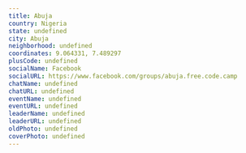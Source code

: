 ```yaml
---
title: Abuja
country: Nigeria
state: undefined
city: Abuja
neighborhood: undefined
coordinates: 9.064331, 7.489297
plusCode: undefined
socialName: Facebook
socialURL: https://www.facebook.com/groups/abuja.free.code.camp
chatName: undefined
chatURL: undefined
eventName: undefined
eventURL: undefined
leaderName: undefined
leaderURL: undefined
oldPhoto: undefined
coverPhoto: undefined
---
```

